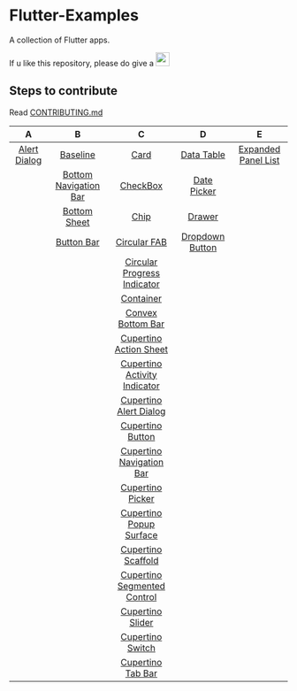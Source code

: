 # Flutter-Examples
A collection of Flutter apps.

If u like this repository, please do give a <img src="https://cdn3.iconfinder.com/data/icons/stars-5/512/gold_star-512.png" height="25em"/>

## Steps to contribute

Read [CONTRIBUTING.md](./CONTRIBUTING.md)

|      A      |       B      |      C      |       D      |       E       |
:-------------:|:------------:|:-----------:|:------------:|:-------------:|
| [Alert Dialog](https://github.com/infiniteoverflow/Flutter-Examples/tree/master/alert_dialog) | [Baseline](https://github.com/infiniteoverflow/Flutter-Examples/tree/master/baseline) | [Card](https://github.com/infiniteoverflow/Flutter-Examples/tree/master/card) | [Data Table](https://github.com/infiniteoverflow/Flutter-Examples/tree/master/data_table) | [Expanded Panel List](https://github.com/infiniteoverflow/Flutter-Examples/tree/master/expanded_panel_list)
|  | [Bottom Navigation Bar](https://github.com/infiniteoverflow/Flutter-Examples/tree/master/bottom_navigation_bar) | [CheckBox](https://github.com/infiniteoverflow/Flutter-Examples/tree/master/checkbox) | [Date Picker](https://github.com/infiniteoverflow/Flutter-Examples/tree/master/date_picker) |
|  | [Bottom Sheet](https://github.com/infiniteoverflow/Flutter-Examples/tree/master/bottom_sheet) | [Chip](https://github.com/infiniteoverflow/Flutter-Examples/tree/master/chip) | [Drawer](https://github.com/infiniteoverflow/Flutter-Examples/tree/master/drawer) | 
|  | [Button Bar](https://github.com/infiniteoverflow/Flutter-Examples/tree/master/button_bar) | [Circular FAB](https://github.com/infiniteoverflow/Flutter-Examples/tree/master/circular_floating_action_button) | [Dropdown Button](https://github.com/infiniteoverflow/Flutter-Examples/tree/master/dropdown_button) |
|  |  | [Circular Progress Indicator](https://github.com/infiniteoverflow/Flutter-Examples/tree/master/circular_progress_indicator) | |
|  |  | [Container](https://github.com/infiniteoverflow/Flutter-Examples/tree/master/container_demo_app) | |
|  |  | [Convex Bottom Bar](https://github.com/infiniteoverflow/Flutter-Examples/tree/master/convex_bottom_bar_example) | |
|  |  | [Cupertino Action Sheet](https://github.com/infiniteoverflow/Flutter-Examples/tree/master/cupertino_action_sheet) | |
|  |  | [Cupertino Activity Indicator](https://github.com/infiniteoverflow/Flutter-Examples/tree/master/cupertino_activity_indicator) | |
|  |  | [Cupertino Alert Dialog](https://github.com/infiniteoverflow/Flutter-Examples/tree/master/cupertino_alert_dialog) | |
|  |  | [Cupertino Button](https://github.com/infiniteoverflow/Flutter-Examples/tree/master/cupertino_button) | |
|  |  | [Cupertino Navigation Bar](https://github.com/infiniteoverflow/Flutter-Examples/tree/master/cupertino_navigation_bar) | |
|  |  | [Cupertino Picker](https://github.com/infiniteoverflow/Flutter-Examples/tree/master/cupertino_picker) | |
|  |  | [Cupertino Popup Surface](https://github.com/infiniteoverflow/Flutter-Examples/tree/master/cupertino_popup_surface) | |
|  |  | [Cupertino Scaffold](https://github.com/infiniteoverflow/Flutter-Examples/tree/master/cupertino_scaffold) | |
|  |  | [Cupertino Segmented Control](https://github.com/infiniteoverflow/Flutter-Examples/tree/master/cupertino_segmented_control) | |
|  |  | [Cupertino Slider](https://github.com/infiniteoverflow/Flutter-Examples/tree/master/cupertino_slider) | |
|  |  | [Cupertino Switch](https://github.com/infiniteoverflow/Flutter-Examples/tree/master/cupertino_switch) | |
|  |  | [Cupertino Tab Bar](https://github.com/infiniteoverflow/Flutter-Examples/tree/master/cupertino_tab_bar) | |
